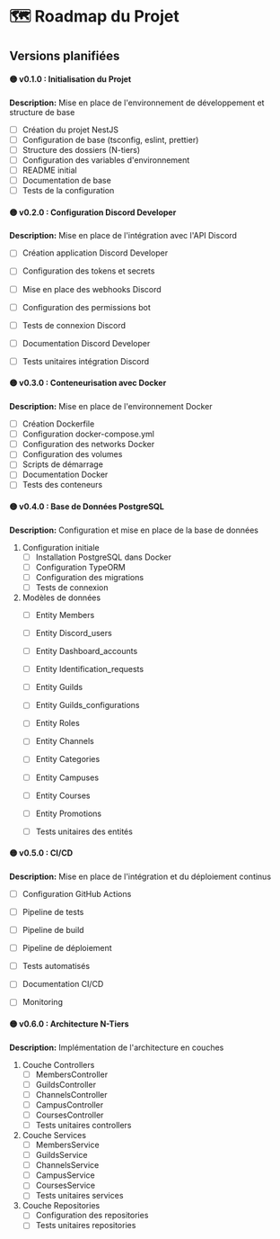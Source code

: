 # 🗺️ Roadmap du Projet

## Versions planifiées

#### 🟡 v0.1.0 : Initialisation du Projet
**Description:** Mise en place de l'environnement de développement et structure de base
- [ ] Création du projet NestJS
- [ ] Configuration de base (tsconfig, eslint, prettier)
- [ ] Structure des dossiers (N-tiers)
- [ ] Configuration des variables d'environnement
- [ ] README initial
- [ ] Documentation de base
- [ ] Tests de la configuration

#### 🟡 v0.2.0 : Configuration Discord Developer
**Description:** Mise en place de l'intégration avec l'API Discord
- [ ] Création application Discord Developer
- [ ] Configuration des tokens et secrets
- [ ] Mise en place des webhooks Discord
- [ ] Configuration des permissions bot
- [ ] Tests de connexion Discord
- [ ] Documentation Discord Developer
- [ ] Tests unitaires intégration Discord


#### 🟡 v0.3.0 : Conteneurisation avec Docker
**Description:** Mise en place de l'environnement Docker
- [ ] Création Dockerfile
- [ ] Configuration docker-compose.yml
- [ ] Configuration des networks Docker
- [ ] Configuration des volumes
- [ ] Scripts de démarrage
- [ ] Documentation Docker
- [ ] Tests des conteneurs

#### 🟡 v0.4.0 : Base de Données PostgreSQL
**Description:** Configuration et mise en place de la base de données
1. Configuration initiale
   - [ ] Installation PostgreSQL dans Docker
   - [ ] Configuration TypeORM
   - [ ] Configuration des migrations
   - [ ] Tests de connexion

2. Modèles de données
   - [ ] Entity Members
   - [ ] Entity Discord_users
   - [ ] Entity Dashboard_accounts
   - [ ] Entity Identification_requests
   - [ ] Entity Guilds
   - [ ] Entity Guilds_configurations
   - [ ] Entity Roles
   - [ ] Entity Channels
   - [ ] Entity Categories
   - [ ] Entity Campuses
   - [ ] Entity Courses
   - [ ] Entity Promotions
   - [ ] Tests unitaires des entités



#### 🟡 v0.5.0 : CI/CD
**Description:** Mise en place de l'intégration et du déploiement continus
- [ ] Configuration GitHub Actions
- [ ] Pipeline de tests
- [ ] Pipeline de build
- [ ] Pipeline de déploiement
- [ ] Tests automatisés
- [ ] Documentation CI/CD
- [ ] Monitoring


#### 🟡 v0.6.0 : Architecture N-Tiers
**Description:** Implémentation de l'architecture en couches

1. Couche Controllers
   - [ ] MembersController
   - [ ] GuildsController
   - [ ] ChannelsController
   - [ ] CampusController
   - [ ] CoursesController
   - [ ] Tests unitaires controllers

2. Couche Services
   - [ ] MembersService
   - [ ] GuildsService
   - [ ] ChannelsService
   - [ ] CampusService
   - [ ] CoursesService
   - [ ] Tests unitaires services

3. Couche Repositories
   - [ ] Configuration des repositories
   - [ ] Tests unitaires repositories